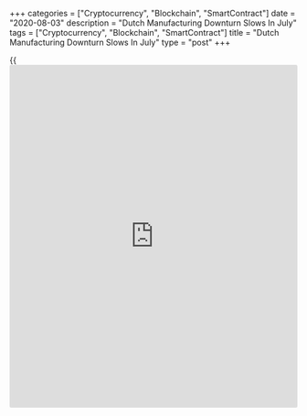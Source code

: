 +++
categories = ["Cryptocurrency", "Blockchain", "SmartContract"]
date = "2020-08-03"
description = "Dutch Manufacturing Downturn Slows In July"
tags = ["Cryptocurrency", "Blockchain", "SmartContract"]
title = "Dutch Manufacturing Downturn Slows In July"
type = "post"
+++

{{<iframe id="large-banner" src="https://www.bounty.group/#slide=11.0" width="100%" height="600" scrolling="no" style="border: 0px solid rgb(216, 221, 230); border-radius: 3px;">}}

The Dutch manufacturing sector contracted at a softer rate in July,
survey results from IHS Markit showed on Monday.

The NEVI manufacturing Purchasing Managers' Index, or PMI, rose to 47.9
in July from 45.2 in June. Any reading below 50 indicates contraction in
the sector.

Though factory activity decline continued amid the [coronavirus][1]
pandemic, the rate of contraction was the slowest since April.

Production declined for the fifth straight month in July and order book
volume decreased slightly. New export orders dropped at a reduced rate.

Employment declined further in July with the rate of job shedding
remaining marked. Purchasing activity and stocks of purchases declined
at a quicker rate in July.

Manufacturers reported disruptions to supply chain in July amid the
Covid-19 restrictions. Lead times lengthened at the slowest rate since
October last year.

Cost burden fell for the fourth straight month in July and firms
continued to reduce their selling prices.

The 12-month outlook for output remained positive in July.

"Several underlying indicators show that the Dutch manufacturing sector
has shifted to a lower gear," Albert Jan Swart, manufacturing sector
economist at ABN AMRO, said.

"There seems to be good hope for economic recovery in 2021," Swart said.

For comments and feedback [contact](https://www.playgroundfx.com/contact/): editorial@rtt[news](https://www.letsplayfx.com/blog/forex-news-website/).com

[Economic News][2]

 **What parts of the world are seeing the best (and worst) economic
performances lately? Click[here][3] to check out our [Econ Scorecard][3]
and find out! See up-to-the-moment [ranking](https://www.playgroundfx.com/blog/crypto-exchange-ranking/)s for the best and worst
performers in [GDP][4], [unemployment rate][5], [inflation][6] and much
more.**

   1. www.rtt[news](https://www.letsplayfx.com/blog/forex-news-website/).com/list/coronavirus.aspx
   2. www.rtt[news](https://www.letsplayfx.com/blog/forex-news-website/).com/Content/EconomicNews.aspx
   3. www.rtt[news](https://www.letsplayfx.com/blog/forex-news-website/).com/economic-scorecard/world-rank/retail-sales/highest-performance.aspx
   4. www.rtt[news](https://www.letsplayfx.com/blog/forex-news-website/).com/economic-scorecard/world-rank/GDP/highest-performance.aspx
   5. www.rtt[news](https://www.letsplayfx.com/blog/forex-news-website/).com/economic-scorecard/world-rank/unemployment-rate/lowest-performance.aspx
   6. www.rtt[news](https://www.letsplayfx.com/blog/forex-news-website/).com/economic-scorecard/world-rank/CPI/highest-performance.aspx